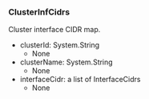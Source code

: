 ### ClusterInfCidrs
Cluster interface CIDR map.

- clusterId: System.String
  - None
- clusterName: System.String
  - None
- interfaceCidr: a list of InterfaceCidrs
  - None
